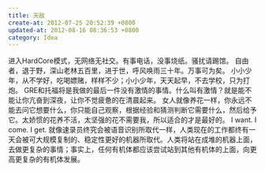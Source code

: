 ```yaml
---
title: 天敌
create-at: 2012-07-25 20:52:39 +0800
updated-at: 2012-08-16 08:36:53 +0800
category: Idea
---
```


进入HardCore模式，无网络无社交。有事电话，没事烧纸。骚扰请踢馆。
自由者，退于野，深山老林五百里，进于世，呼风唤雨三十年。万事可为矣。
小小少年，从不学好，吃喝嫖赌，样样不少；小小少年，天天起早，不去学校，只为打炮。
GRE和托福将是我做的最后一件没有激情的事情。什么叫有激情？就是能不能让你亢奋到深夜，让你不觉疲惫的在清晨起来。
女人就像养花一样，你永远不能去问它想要什么，你只能自己观察，根据经验和猜测判断它需要什么，然后给予它。太娇惯的花养不活，太坚强的花不需要我，所以适合的才是最好的。
I want. I come. I get.
就像速录员终究会被语音识别所取代一样，人类现在的工作都终有一天会被可大规模复制的、稳定性更好的机器所取代。人类将站在成堆的机器上面，去做更复杂的事情；事实上，任何有机体都应该尝试站到其他有机体的上面，向更高更复杂的有机体发展。
